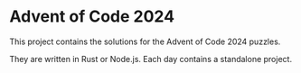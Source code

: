 # Advent of Code 2024

This project contains the solutions for the Advent of Code 2024 puzzles.

They are written in Rust or Node.js.
Each day contains a standalone project.